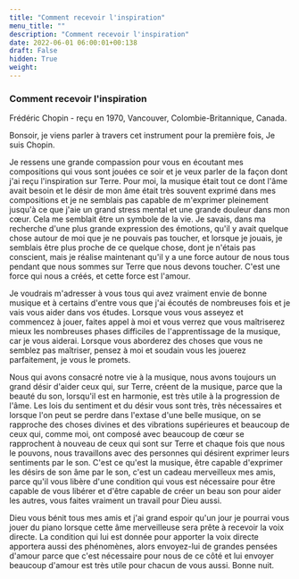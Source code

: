 ```yaml
---
title: "Comment recevoir l'inspiration"
menu_title: ""
description: "Comment recevoir l'inspiration"
date: 2022-06-01 06:00:01+00:138
draft: False
hidden: True
weight:
---
```

### Comment recevoir l'inspiration

Frédéric Chopin - reçu en 1970, Vancouver, Colombie-Britannique, Canada.

Bonsoir, je viens parler à travers cet instrument pour la première fois, Je suis Chopin.

Je ressens une grande compassion pour vous en écoutant mes compositions qui vous sont jouées ce soir et je veux parler de la façon dont j'ai reçu l'inspiration sur Terre. Pour moi, la musique était tout ce dont l'âme avait besoin et le désir de mon âme était très souvent exprimé dans mes compositions et je ne semblais pas capable de m'exprimer pleinement jusqu'à ce que j'aie un grand stress mental et une grande douleur dans mon cœur. Cela me semblait être un symbole de la vie. Je savais, dans ma recherche d'une plus grande expression des émotions, qu'il y avait quelque chose autour de moi que je ne pouvais pas toucher, et lorsque je jouais, je semblais être plus proche de ce quelque chose, dont je n'étais pas conscient, mais je réalise maintenant qu'il y a une force autour de nous tous pendant que nous sommes sur Terre que nous devons toucher. C'est une force qui nous a créés, et cette force est l'amour.

Je voudrais m'adresser à vous tous qui avez vraiment envie de bonne musique et à certains d'entre vous que j'ai écoutés de nombreuses fois et je vais vous aider dans vos études. Lorsque vous vous asseyez et commencez à jouer, faites appel à moi et vous verrez que vous maîtriserez mieux les nombreuses phases difficiles de l'apprentissage de la musique, car je vous aiderai. Lorsque vous aborderez des choses que vous ne semblez pas maîtriser, pensez à moi et soudain vous les jouerez parfaitement, je vous le promets.

Nous qui avons consacré notre vie à la musique, nous avons toujours un grand désir d'aider ceux qui, sur Terre, créent de la musique, parce que la beauté du son, lorsqu'il est en harmonie, est très utile à la progression de l'âme. Les lois du sentiment et du désir vous sont très, très nécessaires et lorsque l'on peut se perdre dans l'extase d'une belle musique, on se rapproche des choses divines et des vibrations supérieures et beaucoup de ceux qui, comme moi, ont composé avec beaucoup de cœur se rapprochent à nouveau de ceux qui sont sur Terre et chaque fois que nous le pouvons, nous travaillons avec des personnes qui désirent exprimer leurs sentiments par le son. C'est ce qu'est la musique, être capable d'exprimer les désirs de son âme par le son, c'est un cadeau merveilleux mes amis, parce qu'il vous libère d'une condition qui vous est nécessaire pour être capable de vous libérer et d'être capable de créer un beau son pour aider les autres, vous faites vraiment un travail pour Dieu aussi.

Dieu vous bénit tous mes amis et j'ai grand espoir qu'un jour je pourrai vous jouer du piano lorsque cette âme merveilleuse sera prête à recevoir la voix directe. La condition qui lui est donnée pour apporter la voix directe apportera aussi des phénomènes, alors envoyez-lui de grandes pensées d'amour parce que c'est nécessaire pour nous de ce côté et lui envoyer beaucoup d'amour est très utile pour chacun de vous aussi. Bonne nuit.

